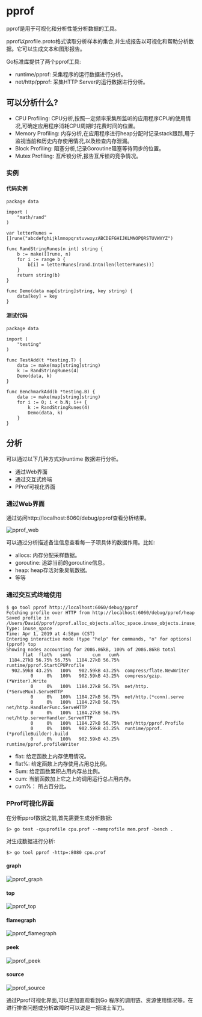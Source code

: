 # pprof
pprof是用于可视化和分析性能分析数据的工具。

pprof以profile.proto格式读取分析样本的集合,并生成报告以可视化和帮助分析数据。它可以生成文本和图形报告。

Go标准库提供了两个pprof工具:

* runtime/pprof: 采集程序的运行数据进行分析。
* net/http/pprof: 采集HTTP Server的运行数据进行分析。

## 可以分析什么?
* CPU Profiling: CPU分析,按照一定频率采集所监听的应用程序CPU的使用情况,可确定应用程序消耗CPU周期时花费时间的位置。
* Memory Profiling: 内存分析,在应用程序进行heap分配时记录stack跟踪,用于监视当前和历史内存使用情况,以及检查内存泄漏。
* Block Profiling: 阻塞分析,记录Goroutine阻塞等待同步的位置。
* Mutex Profiling: 互斥锁分析,报告互斥锁的竞争情况。


### 实例

#### 代码实例

```
package data

import (
    "math/rand"
)

var letterRunes = []rune("abcdefghijklmnopqrstuvwxyzABCDEFGHIJKLMNOPQRSTUVWXYZ")

func RandStringRunes(n int) string {
    b := make([]rune, n)
    for i := range b {
        b[i] = letterRunes[rand.Intn(len(letterRunes))]
    }
    return string(b)
}

func Demo(data map[string]string, key string) {
    data[key] = key
}
```

#### 测试代码

```
package data

import (
    "testing"
)

func TestAdd(t *testing.T) {
    data := make(map[string]string)
    k := RandStringRunes(4)
    Demo(data, k)
}

func BenchmarkAdd(b *testing.B) {
    data := make(map[string]string)
    for i := 0; i < b.N; i++ {
        k := RandStringRunes(4)
        Demo(data, k)
    }
}
```


## 分析
可以通过以下几种方式对runtime 数据进行分析。

* 通过Web界面
* 通过交互式终端
* PProf可视化界面


### 通过Web界面
通过访问http://localhost:6060/debug/pprof查看分析结果。

![pprof_web](./pprof_web.jpg)

可以通过分析描述备注信息查看每一子项具体的数据作用。比如:

* allocs: 内存分配采样数据。
* goroutine: 追踪当前的goroutine信息。
* heap: heap存活对象臭氧数据。
* 等等

### 通过交互式终端使用

```
$ go tool pprof http://localhost:6060/debug/pprof
Fetching profile over HTTP from http://localhost:6060/debug/pprof/heap
Saved profile in /Users/David/pprof/pprof.alloc_objects.alloc_space.inuse_objects.inuse_space.001.pb.gz
Type: inuse_space
Time: Apr 1, 2019 at 4:58pm (CST)
Entering interactive mode (type "help" for commands, "o" for options)
(pprof) top
Showing nodes accounting for 2086.86kB, 100% of 2086.86kB total
      flat  flat%   sum%        cum   cum%
 1184.27kB 56.75% 56.75%  1184.27kB 56.75%  runtime/pprof.StartCPUProfile
  902.59kB 43.25%   100%   902.59kB 43.25%  compress/flate.NewWriter
         0     0%   100%   902.59kB 43.25%  compress/gzip.(*Writer).Write
         0     0%   100%  1184.27kB 56.75%  net/http.(*ServeMux).ServeHTTP
         0     0%   100%  1184.27kB 56.75%  net/http.(*conn).serve
         0     0%   100%  1184.27kB 56.75%  net/http.HandlerFunc.ServeHTTP
         0     0%   100%  1184.27kB 56.75%  net/http.serverHandler.ServeHTTP
         0     0%   100%  1184.27kB 56.75%  net/http/pprof.Profile
         0     0%   100%   902.59kB 43.25%  runtime/pprof.(*profileBuilder).build
         0     0%   100%   902.59kB 43.25%  runtime/pprof.profileWriter
```

* flat: 给定函数上内存使用情况。
* flat%: 给定函数上内存使用占用总比例。
* Sum: 给定函数累积占用内存总比例。
* cum: 当前函数加上它之上的调用运行总占用内存。
* cum%： 所占百分比。

### PProf可视化界面

在分析pprof数据之前,首先需要生成分析数据:

```
$> go test -cpuprofile cpu.prof --memprofile mem.prof -bench .
```

对生成数据进行分析:

```
$> go tool pprof -http=:8080 cpu.prof
```

#### graph 
![pprof_graph](./pprof_graph.jpg)

#### top
![pprof_top](./pprof_top.jpg)

#### flamegraph
![pprof_flamegraph](./pprof_flamegraph.jpg)


#### peek
![pprof_peek](./pprof_peek.jpg)

#### source
![pprof_source](./pprof_source.jpg)

通过Pprof可视化界面,可以更加直观看到Go 程序的调用链、资源使用情况等。在进行排查问题或分析故障时可以说是一把瑞士军刀。
